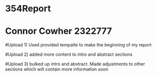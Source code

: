 # 354Report
# Connor Cowher 2322777


#Upload 1) Used provided tempalte to make the beginning of my report

#Upload 2) added more content to intro and abstract sections

#Upload 3) bulked up intro and abstract. Made adjustments to other sections which will contain more information soon
